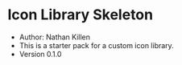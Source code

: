 # Icon Library Skeleton #
* Author: Nathan Killen
* This is a starter pack for a custom icon library.
* Version 0.1.0
